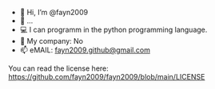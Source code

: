 - 👋 Hi, I’m @fayn2009
- 👀 ...
- 💻 I can programm in the python programming language.
- 💞️ My company: No
- 📫 eMAIL: fayn2009.github@gmail.com

You can read the license here: https://github.com/fayn2009/fayn2009/blob/main/LICENSE
